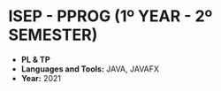 # ISEP - PPROG (1º YEAR - 2º SEMESTER)

* **PL & TP**
* **Languages and Tools:** JAVA, JAVAFX
* **Year:** 2021
